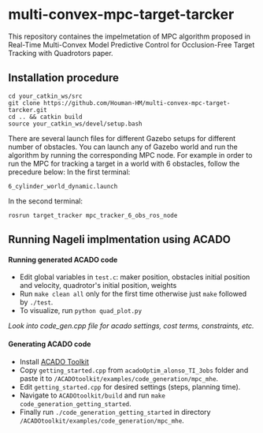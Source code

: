 # multi-convex-mpc-target-tarcker
This repository containes the impelmetation of MPC algorithm proposed in Real-Time Multi-Convex Model Predictive Control for Occlusion-Free Target Tracking with Quadrotors paper.

## Installation procedure
``` 
cd your_catkin_ws/src
git clone https://github.com/Houman-HM/multi-convex-mpc-target-tarcker.git
cd .. && catkin build
source your_catkin_ws/devel/setup.bash
```

There are several launch files for different Gazebo setups for different number of obstacles. You can launch any of Gazebo world and run the algorithm by running the corresponding MPC node.
For example in order to run the MPC for tracking a target in a world with 6 obstacles, follow the precedure below:
In the first terminal:
```
6_cylinder_world_dynamic.launch
```
In the second terminal:
```
rosrun target_tracker mpc_tracker_6_obs_ros_node
```

## Running Nageli implmentation using ACADO
#### Running generated ACADO code
* Edit global variables in ```test.c```: maker position, obstacles initial position and velocity, quadrotor's initial position, weights
* Run ```make clean all``` only for the first time otherwise just ```make``` followed by ```./test```.
* To visualize, run ```python quad_plot.py```

_Look into code_gen.cpp file for acado settings, cost terms, constraints, etc._

#### Generating ACADO code
* Install [ACADO Toolkit](https://acado.github.io/install_linux.html)
* Copy ```getting_started.cpp``` from ```acadoOptim_alonso_TI_3obs``` folder and paste it to ```/ACADOtoolkit/examples/code_generation/mpc_mhe```.
* Edit ```getting_started.cpp``` for desired settings (steps, planning time).
* Navigate to ```ACADOtoolkit/build``` and run ```make code_generation_getting_started```.
* Finally run ```./code_generation_getting_started``` in directory ```/ACADOtoolkit/examples/code_generation/mpc_mhe```. 
